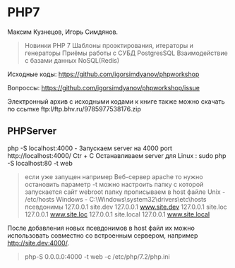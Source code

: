 # PHP7
Максим Кузнецов, Игорь Симдянов.

> Новинки PHP 7
> Шаблоны проэктирования, итераторы и генераторы
> Приёмы работы с СУБД PostgresSQL
> Взаимодействие с базами данных NoSQL(Redis)

Исходные коды: https://github.com/igorsimdyanov/phpworkshop

Вопроссы: https://github.com/igorsimdyanov/phpworkshop/issue

Электронный архив с исходными кодами к книге также можно скачать по ссьmке
ftp:l/ftp.bhv.ru/9785977538176.zip

## PHPServer

php -S localhost:4000 - Запускаем server на 4000 port
http://localhost:4000/
Ctr + C Останавливаем server
для Linux :
sudo php -S localhost:80 -t web
> если уже запущен например Веб-сервер apache то нужно остановить 
> параметр -t можно настроить папку с которой запускается сайт webroot папку
> прописываем в host файле 
> Unix - /etc/hosts 
> Windows - С:\Windows\systemЗ2\drivers\etc\hosts
> псевдонимы
> 127.0.0.1         site.dev
> 127.0.0.1       www.site.dev
> 127.0.0.1         site.loc
> 127.0.0.1       www.site.loc
> 127.0.0.1         site.local
> 127.0.0.1       www.site.local

После добавления новых псевдонимов в host файл их можно использовать совме­стно со встроенным сервером, например http://site.dev:4000/.

> php-S 0.0.0.0:4000 -t web -c /etc/php/7.2/php.ini

